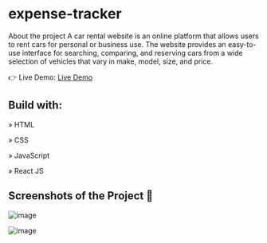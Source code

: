 # expense-tracker

About the project
A car rental website is an online platform that allows users to rent cars for personal or business use. The website provides an easy-to-use interface for searching, comparing, and reserving cars from a wide selection of vehicles that vary in make, model, size, and price.

👉 Live Demo: [Live Demo](https://rohhan36.github.io/expense-tracker/)

## Build with:

» HTML

» CSS

» JavaScript 

» React JS

## Screenshots of the Project 📸
![image](https://github.com/rohhan36/expense-tracker/assets/128626572/1e7dc43a-7a4f-4ff9-9224-b3699ffc7cb2)

![image](https://github.com/rohhan36/expense-tracker/assets/128626572/e0c8ed9e-1907-49eb-9da7-622c37d01896)

